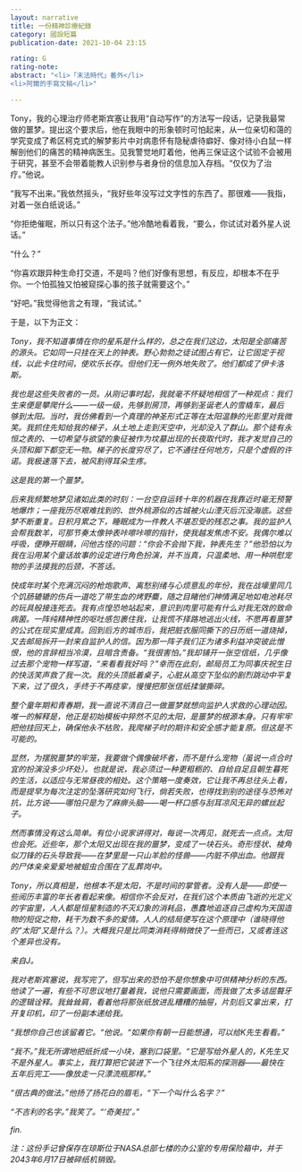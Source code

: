 ```yaml
---
layout: narrative
title: 一份精神診療紀錄
category: 國設短篇
publication-date: 2021-10-04 23:15

rating: G
rating-note:
abstract: "<li>「末法時代」番外</li>
<li>阿爾的手寫文稿</li>"

---
```


Tony，我的心理治疗师老斯宾塞让我用“自动写作”的方法写一段话，记录我最常做的噩梦。提出这个要求后，他在我眼中的形象顿时可怕起来，从一位亲切和蔼的学究变成了希区柯克式的解梦影片中对病患怀有隐秘虐待癖好、像对待小白鼠一样解剖他们的痛苦的精神病医生。见我警觉地盯着他，他再三保证这个试验不会被用于研究，甚至不会带着能教人识别参与者身份的信息加入存档。“仅仅为了治疗。”他说。
 
“我写不出来。”我依然摇头，“我好些年没写过文字性的东西了。那很难——我指，对着一张白纸说话。”
 
“你拒绝催眠，所以只有这个法子。”他冷酷地看着我，“要么，你试试对着外星人说话。”
 
“什么？”
 
“你喜欢跟异种生命打交道，不是吗？他们好像有思想，有反应，却根本不在乎你。一个怕孤独又怕被窥探心事的孩子就需要这个。”
 
“好吧。”我觉得他言之有理，“我试试。”
 
于是，以下为正文：
 
<i>Tony，我不知道事情在你的星系是什么样的，总之在我们这边，太阳是全部痛苦的源头。它如同一只挂在天上的钟表。野心勃勃之徒试图占有它，让它固定于视线，以此卡住时间，使欢乐长存。但他们无一例外地失败了。他们都成了伊卡洛斯。
 
<i>我也是这些失败者的一员。从刚记事时起，我就毫不怀疑地相信了一种观点：我们生来便是攀爬什么——一级一级，先够到房顶，再够到圣诞老人的雪橇车，最后够到太阳。当时，我仿佛看到一个真理的神圣形式正等在太阳温静的光影里对我微笑。我抓住先知给我的梯子，从土地上走到天空中，光却没入了群山。那个徒有永恒之表的、一切希望与欲望的象征被作为坟墓出现的长夜取代时，我才发觉自己的头顶和脚下都空无一物。梯子的长度穷尽了，它不通往任何地方，只是个虚假的许诺。我极速落下去，被风割得耳朵生疼。
 
<i>这是我的第一个噩梦。
 
<i>后来我频繁地梦见诸如此类的时刻：一台空自运转十年的机器在我靠近时毫无预警地爆炸；一座我历尽艰难找到的、世外桃源似的古城被火山湮灭后沉没海底。这些梦不断重复。日积月累之下，睡眠成为一件教人不堪忍受的残忍之事。我的监护人会帮我数羊，可那节奏太像钟表咔嚓咔嚓的指针，使我越发焦虑不安。我偶尔难以呼吸，便睁开眼睛，问他古怪的问题：“你会不会抛下我，钟表先生？”他恐怕以为我在沿用某个童话故事的设定进行角色扮演，并不当真，只温柔地、用一种哄慰宠物的手法摸我的后颈，不答话。
 
<i>快成年时某个充满沉闷的枪炮歌声、离愁别绪与心烦意乱的年份，我在战壕里同几个饥肠辘辘的伤兵一道吃了带生血的烤野麋，随之目睹他们神情满足地如电池耗尽的玩具般接连死去。我有点惶恐地站起来，意识到肉里可能有什么对我无效的致命病菌。一阵纯精神性的呕吐感包裹住我，让我慌不择路地逃出火线，不愿再看噩梦的公式在现实里成真。回到后方的城市后，我把脏衣服同撕下的日历纸一道烧掉，又去邮局拆开一封来自监护人的信。因为那一阵子我们正为诸多利益冲突彼此憎恨，他的言辞相当冷漠，且暗含责备。“我很害怕。”我却铺开一张空信纸，几乎像过去那个宠物一样写道，“来看看我好吗？”幸而在此刻，邮局员工为同事庆祝生日的快活笑声救了我一次。我的头顶抵着桌子，心脏从高空下坠似的剧烈跳动中平复下来，过了很久，手终于不再痉挛，慢慢把那张信纸揉皱撕碎。
 
<i>整个童年期和青春期，我一直说不清自己一做噩梦就想向监护人求救的心理动因。唯一的解释是，他正是初始模板中猝然不见的太阳，是噩梦的根源本身。只有牢牢把他挂回天上，确保他永不枯败，我爬梯子时的期许和安全感才能复原。但这是不可能的。
 
<i>显然，为摆脱噩梦的牢笼，我要做个偶像破坏者，而不是什么宠物（虽说一点合时宜的扮演没多少坏处）。也就是说，我必须过一种更粗粝的、自给自足且朝生暮死的生活，以适应与无常昼夜的相处。这个策略一度奏效，它让我不再总往头上看，而是提早为每次注定的坠落研究如何飞行，倘若失败，也得找到别的途径与恐怖对抗，比方说——哪怕只是为了麻痹头脑——喝一杯口感与刮耳凉风无异的螺丝起子。
 
<i>然而事情没有这么简单。有位小说家讲得对，每说一次再见，就死去一点点。太阳也会死。近些年，那个太阳又出现在我的噩梦，变成了一块石头。奇形怪状、棱角似刀锋的石头导致我——在梦里是一只山羊脸的怪兽——内脏不停出血。他跟我的尸体亲亲爱爱地被蛆虫合围在了乱葬岗中。
 
<i>Tony，所以真相是，他根本不是太阳，不是时间的掌管者。没有人是——即使一些阅历丰富的年长者看起来像。相信你不会反对，在我们这个本质由飞逝的光定义的宇宙里，人人都是恒星制造的不灭幻象的消耗品，愚蠢地追逐自己虚构为天国造物的短促之物，耗干为数不多的爱情。人人的结局便写在这个原理中（谁晓得他的“太阳”又是什么？）。大概我只是比同类消耗得稍微快了一些而已，又或者连这个差异也没有。
 
<i>来自J。
 
我对老斯宾塞说，我写完了，但写出来的恐怕不是你想象中可供精神分析的东西。他读了一遍，有些不可思议地打量着我，说他只需要画面，而我做了太多诘屈聱牙的逻辑诠释。我耸耸肩，看着他将那张纸放进乱糟糟的抽屉，片刻后又拿出来，打开复印机，印了一份副本递给我。
 
“我想你自己也该留着它。“他说。“如果你有朝一日能想通，可以给K先生看看。”
 
“我不。”我无所谓地把纸折成一小块，塞到口袋里。“它是写给外星人的，K先生又不是外星人。事实上，我打算把它装进下一个飞往外太阳系的探测器——最快在五年后完工——像放走一只漂流瓶那样。”

“很古典的做法。”他扬了扬花白的眉毛，“下一个叫什么名字？”
 
“不吉利的名字。”我笑了。“‘奇美拉’。”

fin.
 
注：这份手记曾保存在琼斯位于NASA总部七楼的办公室的专用保险箱中，并于2043年6月17日被碎纸机销毁。
